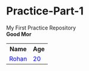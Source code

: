 # Practice-Part-1
My First Practice Repository
<br>
<b>Good Mor</b>
<Table>
  <tr>
    <th>Name</th>
    <th>Age</th>
  </tr>

  <tr style="color:blue;">
    <td>Rohan</td>
    <td>20</td>
  </tr>
</Table>
